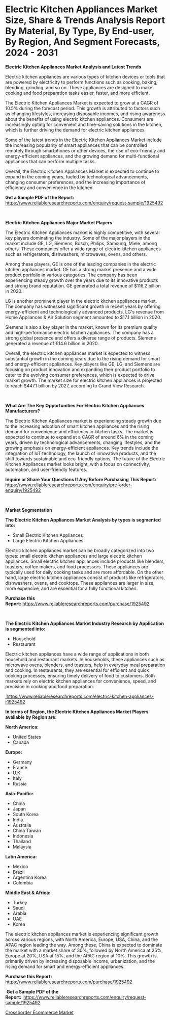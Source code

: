 <p><h1>Electric Kitchen Appliances Market Size, Share & Trends Analysis Report By Material, By Type, By End-user, By Region, And Segment Forecasts, 2024 - 2031</h1></p><p><strong>Electric Kitchen Appliances Market Analysis and Latest Trends</strong></p>
<p><p>Electric kitchen appliances are various types of kitchen devices or tools that are powered by electricity to perform functions such as cooking, baking, blending, grinding, and so on. These appliances are designed to make cooking and food preparation tasks easier, faster, and more efficient.</p><p>The Electric Kitchen Appliances Market is expected to grow at a CAGR of 10.5% during the forecast period. This growth is attributed to factors such as changing lifestyles, increasing disposable incomes, and rising awareness about the benefits of using electric kitchen appliances. Consumers are increasingly opting for convenient and time-saving solutions in the kitchen, which is further driving the demand for electric kitchen appliances.</p><p>Some of the latest trends in the Electric Kitchen Appliances Market include the increasing popularity of smart appliances that can be controlled remotely through smartphones or other devices, the rise of eco-friendly and energy-efficient appliances, and the growing demand for multi-functional appliances that can perform multiple tasks.</p><p>Overall, the Electric Kitchen Appliances Market is expected to continue to expand in the coming years, fueled by technological advancements, changing consumer preferences, and the increasing importance of efficiency and convenience in the kitchen.</p></p>
<p><strong>Get a Sample PDF of the Report:&nbsp;</strong> <a href="https://www.reliableresearchreports.com/enquiry/request-sample/1925492">https://www.reliableresearchreports.com/enquiry/request-sample/1925492</a></p>
<p>&nbsp;</p>
<p><strong>Electric Kitchen Appliances Major Market Players</strong></p>
<p><p>The Electric Kitchen Appliances market is highly competitive, with several key players dominating the industry. Some of the major players in the market include GE, LG, Siemens, Bosch, Philips, Samsung, Miele, among others. These companies offer a wide range of electric kitchen appliances such as refrigerators, dishwashers, microwaves, ovens, and others.</p><p>Among these players, GE is one of the leading companies in the electric kitchen appliances market. GE has a strong market presence and a wide product portfolio in various categories. The company has been experiencing steady growth over the years due to its innovative products and strong brand reputation. GE generated a total revenue of $116.2 billion in 2020.</p><p>LG is another prominent player in the electric kitchen appliances market. The company has witnessed significant growth in recent years by offering energy-efficient and technologically advanced products. LG's revenue from Home Appliances & Air Solution segment amounted to $17.1 billion in 2020.</p><p>Siemens is also a key player in the market, known for its premium quality and high-performance electric kitchen appliances. The company has a strong global presence and offers a diverse range of products. Siemens generated a revenue of €14.6 billion in 2020.</p><p>Overall, the electric kitchen appliances market is expected to witness substantial growth in the coming years due to the rising demand for smart and energy-efficient appliances. Key players like GE, LG, and Siemens are focusing on product innovation and expanding their product portfolio to cater to the evolving consumer preferences, which is expected to drive market growth. The market size for electric kitchen appliances is projected to reach $447.1 billion by 2027, according to Grand View Research.</p></p>
<p>&nbsp;</p>
<p><strong>What Are The Key Opportunities For Electric Kitchen Appliances Manufacturers?</strong></p>
<p><p>The Electric Kitchen Appliances market is experiencing steady growth due to the increasing adoption of smart kitchen appliances and the rising demand for convenience and efficiency in kitchen tasks. The market is expected to continue to expand at a CAGR of around 6% in the coming years, driven by technological advancements, changing lifestyles, and the growing emphasis on energy-efficient appliances. Key trends include the integration of IoT technology, the launch of innovative products, and the shift towards sustainable and eco-friendly options. The future of the Electric Kitchen Appliances market looks bright, with a focus on connectivity, automation, and user-friendly features.</p></p>
<p><strong>Inquire or Share Your Questions If Any Before Purchasing This Report:</strong> <a href="https://www.reliableresearchreports.com/enquiry/pre-order-enquiry/1925492">https://www.reliableresearchreports.com/enquiry/pre-order-enquiry/1925492</a></p>
<p>&nbsp;</p>
<p><strong>Market Segmentation</strong></p>
<p><strong>The Electric Kitchen Appliances Market Analysis by types is segmented into:</strong></p>
<p><ul><li>Small Electric Kitchen Appliances</li><li>Large Electric Kitchen Appliances</li></ul></p>
<p><p>Electric kitchen appliances market can be broadly categorized into two types: small electric kitchen appliances and large electric kitchen appliances. Small electric kitchen appliances include products like blenders, toasters, coffee makers, and food processors. These appliances are typically used for daily cooking tasks and are more affordable. On the other hand, large electric kitchen appliances consist of products like refrigerators, dishwashers, ovens, and cooktops. These appliances are larger in size, more expensive, and are essential for a fully functional kitchen.</p></p>
<p><strong>Purchase this Report:&nbsp;</strong><a href="https://www.reliableresearchreports.com/purchase/1925492">https://www.reliableresearchreports.com/purchase/1925492</a></p>
<p>&nbsp;</p>
<p><strong>The Electric Kitchen Appliances Market Industry Research by Application is segmented into:</strong></p>
<p><ul><li>Household</li><li>Restaurant</li></ul></p>
<p><p>Electric kitchen appliances have a wide range of applications in both household and restaurant markets. In households, these appliances such as microwave ovens, blenders, and toasters, help in everyday meal preparation and cooking. In restaurants, they are essential for efficient and quick cooking processes, ensuring timely delivery of food to customers. Both markets rely on electric kitchen appliances for convenience, speed, and precision in cooking and food preparation.</p></p>
<p><a href="https://www.reliableresearchreports.com/electric-kitchen-appliances-r1925492">&nbsp;https://www.reliableresearchreports.com/electric-kitchen-appliances-r1925492</a></p>
<p><strong>In terms of Region, the Electric Kitchen Appliances Market Players available by Region are:</strong></p>
<p>
    <p> <strong> North America: </strong>
        <ul>
            <li>United States</li>
            <li>Canada</li>
        </ul>
        </p> 
    <p> <strong> Europe: </strong>
        <ul>
            <li>Germany</li>
            <li>France</li>
            <li>U.K.</li>
            <li>Italy</li>
            <li>Russia</li>
        </ul>
        </p> 
    <p> <strong> Asia-Pacific: </strong>
        <ul>
            <li>China</li>
            <li>Japan</li>
            <li>South Korea</li>
            <li>India</li>
            <li>Australia</li>
            <li>China Taiwan</li>
            <li>Indonesia</li>
            <li>Thailand</li>
            <li>Malaysia</li>
        </ul>
        </p> 
    <p> <strong> Latin America: </strong>
        <ul>
            <li>Mexico</li>
            <li>Brazil</li>
            <li>Argentina Korea</li>
            <li>Colombia</li>
        </ul>
        </p> 
    <p> <strong> Middle East & Africa: </strong>
        <ul>
            <li>Turkey</li>
            <li>Saudi</li>
            <li>Arabia</li>
            <li>UAE</li>
            <li>Korea</li>
        </ul>
    </p>
    </p>
<p><p>The electric kitchen appliances market is experiencing significant growth across various regions, with North America, Europe, USA, China, and the APAC region leading the way. Among these, China is expected to dominate the market with a market share of 30%, followed by North America at 25%, Europe at 20%, USA at 15%, and the APAC region at 10%. This growth is primarily driven by increasing disposable income, urbanization, and the rising demand for smart and energy-efficient appliances.</p></p>
<p><strong>Purchase this Report: </strong><a href="https://www.reliableresearchreports.com/purchase/1925492">https://www.reliableresearchreports.com/purchase/1925492</a></p>
<p>&nbsp;<strong>Get a Sample PDF of the Report:&nbsp;&nbsp;</strong><a href="https://www.reliableresearchreports.com/enquiry/request-sample/1925492">https://www.reliableresearchreports.com/enquiry/request-sample/1925492</a></p>
<p><strong></strong></p>
<p><p><a href="https://github.com/marthawweekle/Market-Research-Report-List-2/blob/main/crossborder-ecommerce-market.md">Crossborder Ecommerce Market</a></p></p>